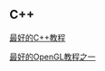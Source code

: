 ## C++

[最好的C++教程](https://www.bilibili.com/video/BV1VJ411M7WR/?spm_id_from=333.788.recommend_more_video.0)

[最好的OpenGL教程之一](https://www.bilibili.com/video/BV1MJ411u7Bc?p=3)

